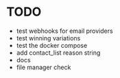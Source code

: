 # TODO

- test webhooks for email providers
- test winning variations
- test the docker compose
- add contact_list reason string
- docs
- file manager check
